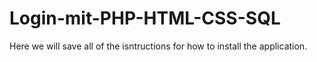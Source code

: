 # Login-mit-PHP-HTML-CSS-SQL

 Here we will save all of the isntructions for how to install the application.